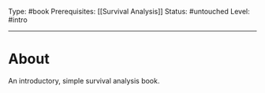 Type: #book
Prerequisites: [[Survival Analysis]]
Status: #untouched 
Level: #intro 

----
# About

An introductory, simple survival analysis book.